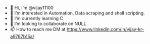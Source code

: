 - 👋 Hi, I’m @vijay11100
- 👀 I’m interested in Automation, Data scraping and shell scripting.
- 🌱 I’m currently learning C
- 💞️ I’m looking to collaborate on NULL
- 📫 How to reach me DM at https://www.linkedin.com/in/vijay-kr-a9767b15a/

<!---
vijay11100/vijay11100 is a ✨ special ✨ repository because its `README.md` (this file) appears on your GitHub profile.
You can click the Preview link to take a look at your changes.
--->
